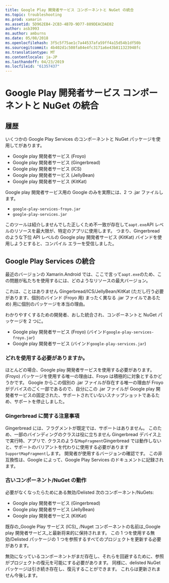 ```yaml
---
title: Google Play 開発者サービス コンポーネントと NuGet の統合
ms.topic: troubleshooting
ms.prod: xamarin
ms.assetid: 5D962EB4-2CB3-4B7D-9D77-889DEACDAE02
author: asb3993
ms.author: amburns
ms.date: 05/08/2018
ms.openlocfilehash: 3f5c5f75ae1c7a44537afa59ff4a15d54b1df50b
ms.sourcegitcommit: 4b402d1c508fa84e4fc3171a6e43b811323948fc
ms.translationtype: MT
ms.contentlocale: ja-JP
ms.lasthandoff: 04/23/2019
ms.locfileid: "61357437"
---
```

# <a name="unifying-google-play-services-components-and-nuget"></a>Google Play 開発者サービス コンポーネントと NuGet の統合

## <a name="history"></a>履歴

いくつかの Google Play Services のコンポーネントと NuGet パッケージを使用してがあります。

-   Google play 開発者サービス (Froyo)
-   Google play 開発者サービス (Gingerbread)
-   Google play 開発者サービス (ICS)
-   Google play 開発者サービス (JellyBean)
-   Google play 開発者サービス (KitKat)

Google play 開発者サービス用の Google のみを実際には、2 つ .jar ファイルします。

-   `google-play-services-froyo.jar`
-   `google-play-services.jar`

このツールは紹介しませんでした正しくため不一致が存在して`aapt.exe`API レベルのリソースを最大限が、特定のアプリに使用します。 つまり、Gingerbread のような下位 API レベルの Google play 開発者サービス (KitKat) バインドを使用しようとすると、コンパイル エラーを受信しました。

## <a name="unifying-google-play-services"></a>Google Play Services の統合

最近のバージョンの Xamarin.Android では、ここで言って`aapt.exe`のため、この問題が私たちを使用するには、どのようなリソースの最大バージョン。

これは、ことはありません Gingerbread/ICS/JellyBean/KitKat (ただし行う必要があります、個別のバインド (Froyo 用) まったく異なる .jar ファイルであるため) 用に個別のパッケージを本当の理由。

わかりやすくするための開発者、おした統合され、コンポーネントと NuGet パッケージを 2 つに。

-   Google play 開発者サービス (Froyo) (バインド`google-play-services-froyo.jar`)
-   Google play 開発者サービス (バインド`google-play-services.jar`)

### <a name="which-one-should-be-used"></a>どれを使用する必要がありますか。

ほとんどの場合、Google play 開発者サービスを使用する必要があります。 (Froyo) パッケージを使用する唯一の理由は、Froyo は積極的に対象とするかどうかです。 Google からこの個別の .jar ファイルが存在する唯一の理由が Froyo がデバイスのごく一部であるので、自分にこの .jar ファイルが Google play 開発者サービスの固定された、サポートされていないスナップショットであるため、サポートを停止しました。

### <a name="note-about-gingerbread"></a>Gingerbread に関する注意事項

Gingerbread には、フラグメントが既定では、サポートはありません。 このため、一部のバインディングのクラスは役に立ちません Gingerbread デバイス上で実行時、アプリで. クラスのような`MapFragment`Gingerbread では動作しないと、サポートのバリアントを代わりに使用する必要があります`SupportMapFragment`します。 開発者が使用するバージョンの確認です。 この非互換性は、Google によって、Google Play Services のドキュメントに記録されます。

### <a name="what-happens-to-the-old-componentsnugets"></a>古いコンポーネント/NuGet の動作

必要がなくなったらためにある無効/Delisted 次のコンポーネント/NuGets:

-   Google play 開発者サービス (Gingerbread)
-   Google play 開発者サービス (JellyBean)
-   Google play 開発者サービス (KitKat)

既存の_Google Play サービス (ICS)_ /Nuget コンポーネントの名前は_Google play 開発者サービス_と最新将来的に保持されます。 この 1 つを使用する無効/Delisted パッケージの 1 つを参照するすべてのプロジェクトを更新する必要があります。

無効になっているコンポーネントがまだ存在し、それらを回避するために、参照がプロジェクトの復元を可能にする必要があります。 同様に、delisted NuGet パッケージは引き続き存在し、復元することができます。 これらは更新されません今後します。
